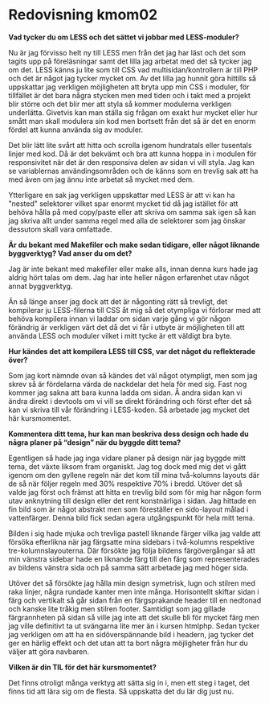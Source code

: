 ---
---
Redovisning kmom02
=========================

**Vad tycker du om LESS och det sättet vi jobbar med LESS-moduler?**

Nu är jag förvisso helt ny till LESS men från det jag har läst och det som tagits upp på föreläsningar samt det lilla jag arbetat med det så tycker jag om det.
LESS känns ju lite som till CSS vad multisidan/kontrollern är till PHP och det är något jag tycker mycket om. Av det lilla jag hunnit göra hittills så uppskattar 
jag verkligen möjligheten att bryta upp min CSS i moduler, för tillfället är det bara några stycken men med tiden och i takt med a projekt blir större och det blir 
mer att styla så kommer modulerna verkligen underlätta. Givetvis kan man ställa sig frågan om exakt hur mycket eller hur smått man skall modulera sin kod men bortsett 
från det så är det en enorm fördel att kunna använda sig av moduler. 

Det blir lätt lite svårt att hitta och scrolla igenom hundratals eller tusentals linjer med kod. 
Då är det bekvämt och bra att kunna hoppa in i modulen för responsivitet när det är den responsiva delen av sidan vi vill styla. Jag kan se variablernas användingsområden 
och de känns som en trevlig sak att ha med även om jag ännu inte arbetat så mycket med dem. 

Ytterligare en sak jag verkligen uppskattar med LESS är att vi kan ha "nested" selektorer 
vilket spar enormt mycket tid då jag istället för att behöva hålla på med copy/paste eller att skriva om samma sak igen så kan jag skriva allt under samma regel med alla de selektorer 
som jag önskar dessutom skall vara omfattade. 

**Är du bekant med Makefiler och make sedan tidigare, eller något liknande byggverktyg? Vad anser du om det?**

Jag är inte bekant med makefiler eller make alls, innan denna kurs hade jag aldrig hört talas om dem. Jag har inte heller någon erfarenhet utav något annat byggverktyg. 

Än så länge anser jag dock att det är någonting rätt så trevligt, det kompilerar ju LESS-filerna till CSS åt mig så det otympliga vi förlorar med att behöva kompilera innan 
vi laddar om sidan varje gång vi gör någon förändrig är verkligen värt det då det vi får i utbyte är möjligheten till att använda LESS och moduler vilket i mitt tycke är ett 
väldigt bra byte.

**Hur kändes det att kompilera LESS till CSS, var det något du reflekterade över?**

Som jag kort nämnde ovan så kändes det väl något otympligt, men som jag skrev så är fördelarna värda de nackdelar det hela för med sig. Fast nog kommer jag sakna att bara kunna 
ladda om sidan. Å andra sidan kan vi ändra direkt i devtools om vi vill se direkt förändring och först efter det så kan vi skriva till vår förändring i LESS-koden. Så arbetade jag 
mycket det här kursmomentet.

**Kommentera ditt tema, hur kan man beskriva dess design och hade du några planer på “design” när du byggde ditt tema?**

Egentligen så hade jag inga vidare planer på design när jag byggde mitt tema, det växte liksom fram organiskt. Jag tog dock med mig det vi gått igenom om den gyllene regeln när det 
kom till mina två-kolumns layouts där de så när följer regeln med 30% respektive 70% i bredd. Utöver det så valde jag först och främst att hitta en trevlig bild som för mig har någon 
form utav anknytning till design eller det rent konstnärliga i sidan. Jag hittade en fin bild som är något abstrakt men som föreställer en sido-layout målad i vattenfärger. Denna bild 
fick sedan agera utgångspunkt för hela mitt tema.

Bilden i sig hade mjuka och trevliga pastell liknande färger vilka jag valde att försöka efterlikna när jag färgsatte mina sidebars i två-kolumns respektive tre-kolumnslayouterna. Där 
försökte jag följa bildens färgövergångar så att min vänstra sidebar hade en liknande färg till den färg som representerades av bildens vänstra sida och på samma sätt arbetade jag med
 höger sida.

Utöver det så försökte jag hålla min design symetrisk, lugn och stilren med raka linjer, några rundade kanter men inte många. Horisontellt skiftar sidan i färg och vertikalt så går
 sidan från en färgsprakande header till en nedtonad och kanske lite tråkig men stilren footer. Samtidigt som jag gillade färgrannheten på sidan så ville jag inte att det skulle bli
 för mycket färg men jag ville definitivt ta ut svängarna lite mer än i kursen htmlphp. Sedan tycker jag verkligen om att ha en sidöverspännande bild i headern, jag tycker det ger en
 härlig effekt och det utan att ta bort några möjligheter från hur du väljer att göra navbaren.

**Vilken är din TIL för det här kursmomentet?**

Det finns otroligt många verktyg att sätta sig in i, men ett steg i taget, det finns tid att lära sig om de flesta. Så uppskatta det du lär dig just nu.